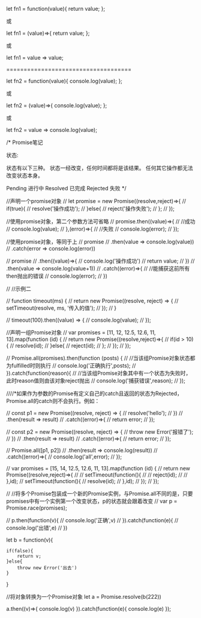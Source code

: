 let fn1 = function(value){
    return value;
};

或

let fn1 = (value)=>{
    return value;
};

或

let fn1 = value => value;


====================================


let fn2 = function(value){
    console.log(value);
};

或

let fn2 = (value)=>{
    console.log(value);
};

或

let fn2 = value => console.log(value);




/*
Promise笔记

状态:

状态有以下三种。
状态一经改变，任何时间都将是该结果。
任何其它操作都无法改变状态本身。

Pending         进行中
Resolved        已完成
Rejected        失败
*/

//声明一个promise对象
// let promise = new Promise((resolve,reject)=>{
//     if(true){
//         resolve('操作成功');
//     }else{
//         reject('操作失败');
//     };
// });

//使用promise对象，第二个参数方法可省略
// promise.then((value)=>{
//     //成功
//     console.log(value);
// },(error)=>{
//     //失败
//     console.log(error);
// });

//使用promise对象，等同于上
// promise
//     .then(value => console.log(value))
//     .catch(error => console.log(error))

// promise
//     .then((value)=>{
//         console.log('操作成功')
//         return value;
//     })
//     .then(value => console.log(value+1))
//     .catch((error)=>{
//         //能捕获这前所有then抛出的错误
//         console.log(error);
//     })

// //示例二

// function timeout(ms) {
//   return new Promise((resolve, reject) => {
//     setTimeout(resolve, ms, '传入的值');
//   });
// }

// timeout(100).then((value) => {
//   console.log(value);
// });

//声明一组Promise对象
// var promises = [11, 12, 12.5, 12.6, 11, 13].map(function (id) {
//     return new Promise((resolve,reject)=>{
//         if(id > 10){
//             resolve(id);
//         }else{
//             reject(id);
//         };
//     });
// });


// Promise.all(promises).then(function (posts) {
//     //当该组Promise对象状态都为fulfilled时则执行
//     console.log('正确执行',posts);
// }).catch(function(reason){
//     //当该组Promise对象其中有一个状态为失败时，此时reason值则由该对象reject抛出
//     console.log('捕获错误',reason);
// });

////*如果作为参数的Promise有定义自己的catch且返回的状态为Rejected，Promise.all的catch则不会执行。例如：


// const p1 = new Promise((resolve, reject) => {
//   resolve('hello');
// })
// .then(result => result)
// .catch((error)=>{
//     return error;
// });

// const p2 = new Promise((resolve, reject) => {
//   throw new Error('报错了');
// })
// .then(result => result)
// .catch((error)=>{
//     return error;
// });

// Promise.all([p1, p2])
// .then(result => console.log(result))
// .catch((error)=>{
//     console.log('all',error);
// });

// var promises = [15, 14, 12.5, 12.6, 11, 13].map(function (id) {
//     return new Promise((resolve,reject)=>{
//         // setTimeout(function(){
//         //     reject(id);
//         // },id);
//         setTimeout(function(){
//             resolve(id);
//         },id);
//     });
// });

// //将多个Promise包装成一个新的Promise实例，与Promise.all不同的是，只要promises中有一个实例第一个改变状态，p的状态就会跟着改变
// var p = Promise.race(promises);

// p.then(function(v){
//     console.log('正确',v)
// }).catch(function(e){
//     console.log('出错',e)
// })

let b = function(v){
    
    if(false){
        return v;
    }else{
        throw new Error('出去')
    }
}

//将对象转换为一个Promise对象
let a = Promise.resolve(b(222))

a.then((v)=>{
    console.log(v)
}).catch(function(e){
    console.log(e)
});